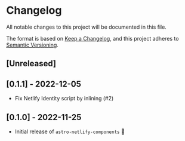 # Changelog

All notable changes to this project will be documented in this file.

The format is based on [Keep a Changelog](https://keepachangelog.com/en/1.0.0/),
and this project adheres to [Semantic Versioning](https://semver.org/spec/v2.0.0.html).

## [Unreleased]

## [0.1.1] - 2022-12-05

- Fix Netlify Identity script by inlining (#2)

## [0.1.0] - 2022-11-25

- Initial release of `astro-netlify-components` 🎉
